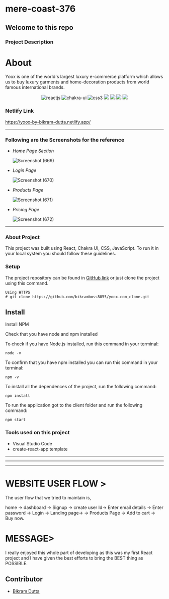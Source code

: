 # mere-coast-376


 <h2>Welcome to this repo</h2>

 ### Project Description
 <h1>About </h1>
 Yoox is one of the world's largest luxury e-commerce platform which allows us to buy luxury garments and home-decoration products from world famous international brands. 

 <p align="center">
    <img src="https://img.shields.io/badge/React-20232A?style=for-the-badge&logo=react&logoColor=61DAFB" alt="reactjs" />
    <img src="https://img.shields.io/badge/Chakra%20UI-3bc7bd?style=for-the-badge&logo=chakraui&logoColor=white" alt="chakra-ui"/>
    <img src="https://img.shields.io/badge/CSS3-1572B6?style=for-the-badge&logo=css3&logoColor=white" alt="css3"/>   
    <img src="https://img.shields.io/badge/NPM-%23000000.svg?style=for-the-badge&logo=npm&logoColor=white" />
    <img src="https://img.shields.io/badge/html-%2320232a.svg?style=for-the-badge&logo=HTML&logoColor=%2361DAFB" />
    <img src="https://img.shields.io/badge/CSS-%2320232a.svg?style=for-the-badge&logo=CSS&logoColor=%2361DAFB" />
    <img src="https://img.shields.io/badge/JS-%2320232a.svg?style=for-the-badge&logo=CSS&logoColor=%2361DAFB" />

</p>



 ### Netlify Link

https://yoox-by-bikram-dutta.netlify.app/

---






 ### Following are the Screenshots for the reference


- *Home Page Section*

  ![Screenshot (669)](https://user-images.githubusercontent.com/101392591/190845224-63293d57-3cf2-454e-ab76-09679036ccac.png)

- *Login Page*

  ![Screenshot (670)](https://user-images.githubusercontent.com/101392591/190845228-f1117015-3193-49b6-87ed-f7dcc2e1a413.png)

- *Products Page*

  ![Screenshot (671)](https://user-images.githubusercontent.com/101392591/190845229-1aec4a92-53dd-413d-ba7d-1d5df9a4559d.png)

- *Pricing Page*

  ![Screenshot (672)](https://user-images.githubusercontent.com/101392591/190845230-cbc2ca7d-714b-46e9-a5e8-99f5f5ae3000.png)





---

### About Project

This project was built using React, Chakra UI, CSS, JavaScript. To run it in your local system you should follow these guidelines.

### Setup


The project repository can be found in [GitHub link](https://github.com/bikramboss8055/yoox.com_clone) or just clone the project using this command. 


```
Using HTTPS
# git clone https://github.com/bikramboss8055/yoox.com_clone.git
```



## Install

Install NPM

Check that you have node and npm installed

To check if you have Node.js installed, run this command in your terminal:


```
node -v
```

To confirm that you have npm installed you can run this command in your terminal:


```
npm -v
```


To install all the dependences of the project, run the following command:


```
npm install
```


To run the application got to the client folder and run the following command:

```
npm start
```


### Tools used on this project

- Visual Studio Code
- create-react-app template


---

------


------

<h1>WEBSITE USER FLOW ></h1>

The user flow that we tried to maintain is,

home ->  dashboard -> Signup -> create user Id-> Enter email details -> 
Enter password -> Login -> Landing page-> -> Products Page -> Add to cart -> Buy now.

 <h1>MESSAGE></h1>
 I really enjoyed this whole part of developing as this was my first React project and I have given the best efforts to bring the BEST thing as POSSIBLE.

<br/>

## Contributor
- [Bikram Dutta](https://github.com/bikramboss8055)
